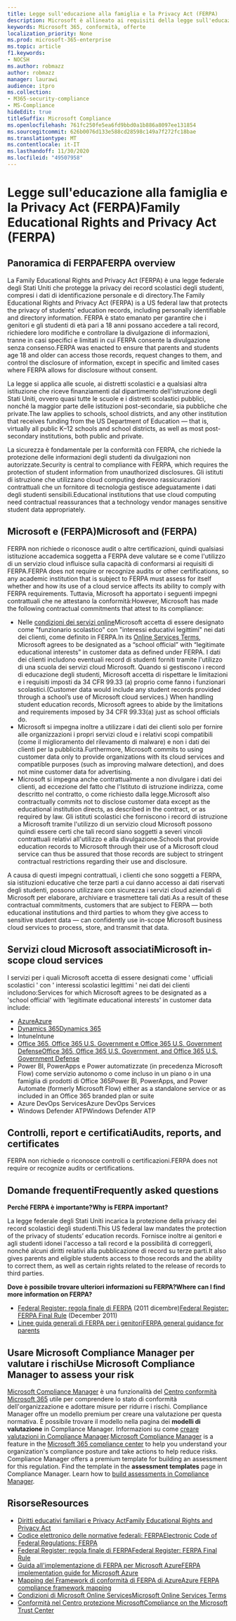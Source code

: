 ```yaml
---
title: Legge sull'educazione alla famiglia e la Privacy Act (FERPA)
description: Microsoft è allineato ai requisiti della legge sull'educazione alla famiglia degli Stati Uniti e sulla Privacy Act.
keywords: Microsoft 365, conformità, offerte
localization_priority: None
ms.prod: microsoft-365-enterprise
ms.topic: article
f1.keywords:
- NOCSH
ms.author: robmazz
author: robmazz
manager: laurawi
audience: itpro
ms.collection:
- M365-security-compliance
- MS-Compliance
hideEdit: true
titleSuffix: Microsoft Compliance
ms.openlocfilehash: 761fc250fe5ea6fd9bbd0a1b886a8097ee131854
ms.sourcegitcommit: 626b0076d133e588cd28598c149a7f272fc18bae
ms.translationtype: MT
ms.contentlocale: it-IT
ms.lasthandoff: 11/30/2020
ms.locfileid: "49507958"
---
```

# <a name="family-educational-rights-and-privacy-act-ferpa"></a><span data-ttu-id="26d86-104">Legge sull'educazione alla famiglia e la Privacy Act (FERPA)</span><span class="sxs-lookup"><span data-stu-id="26d86-104">Family Educational Rights and Privacy Act (FERPA)</span></span>

## <a name="ferpa-overview"></a><span data-ttu-id="26d86-105">Panoramica di FERPA</span><span class="sxs-lookup"><span data-stu-id="26d86-105">FERPA overview</span></span>

<span data-ttu-id="26d86-106">La Family Educational Rights and Privacy Act (FERPA) è una legge federale degli Stati Uniti che protegge la privacy dei record scolastici degli studenti, compresi i dati di identificazione personale e di directory.</span><span class="sxs-lookup"><span data-stu-id="26d86-106">The Family Educational Rights and Privacy Act (FERPA) is a US federal law that protects the privacy of students’ education records, including personally identifiable and directory information.</span></span> <span data-ttu-id="26d86-107">FERPA è stato emanato per garantire che i genitori e gli studenti di età pari a 18 anni possano accedere a tali record, richiedere loro modifiche e controllare la divulgazione di informazioni, tranne in casi specifici e limitati in cui FERPA consente la divulgazione senza consenso.</span><span class="sxs-lookup"><span data-stu-id="26d86-107">FERPA was enacted to ensure that parents and students age 18 and older can access those records, request changes to them, and control the disclosure of information, except in specific and limited cases where FERPA allows for disclosure without consent.</span></span>

<span data-ttu-id="26d86-108">La legge si applica alle scuole, ai distretti scolastici e a qualsiasi altra istituzione che riceve finanziamenti dal dipartimento dell'istruzione degli Stati Uniti, ovvero quasi tutte le scuole e i distretti scolastici pubblici, nonché la maggior parte delle istituzioni post-secondarie, sia pubbliche che private.</span><span class="sxs-lookup"><span data-stu-id="26d86-108">The law applies to schools, school districts, and any other institution that receives funding from the US Department of Education — that is, virtually all public K–12 schools and school districts, as well as most post-secondary institutions, both public and private.</span></span>

<span data-ttu-id="26d86-109">La sicurezza è fondamentale per la conformità con FERPA, che richiede la protezione delle informazioni degli studenti da divulgazioni non autorizzate.</span><span class="sxs-lookup"><span data-stu-id="26d86-109">Security is central to compliance with FERPA, which requires the protection of student information from unauthorized disclosures.</span></span> <span data-ttu-id="26d86-110">Gli istituti di istruzione che utilizzano cloud computing devono rassicurazioni contrattuali che un fornitore di tecnologia gestisce adeguatamente i dati degli studenti sensibili.</span><span class="sxs-lookup"><span data-stu-id="26d86-110">Educational institutions that use cloud computing need contractual reassurances that a technology vendor manages sensitive student data appropriately.</span></span>

## <a name="microsoft-and-ferpa"></a><span data-ttu-id="26d86-111">Microsoft e (FERPA)</span><span class="sxs-lookup"><span data-stu-id="26d86-111">Microsoft and (FERPA)</span></span>

<span data-ttu-id="26d86-112">FERPA non richiede o riconosce audit o altre certificazioni, quindi qualsiasi istituzione accademica soggetta a FERPA deve valutare se e come l'utilizzo di un servizio cloud influisce sulla capacità di conformarsi ai requisiti di FERPA.</span><span class="sxs-lookup"><span data-stu-id="26d86-112">FERPA does not require or recognize audits or other certifications, so any academic institution that is subject to FERPA must assess for itself whether and how its use of a cloud service affects its ability to comply with FERPA requirements.</span></span> <span data-ttu-id="26d86-113">Tuttavia, Microsoft ha apportato i seguenti impegni contrattuali che ne attestano la conformità:</span><span class="sxs-lookup"><span data-stu-id="26d86-113">However, Microsoft has made the following contractual commitments that attest to its compliance:</span></span>

- <span data-ttu-id="26d86-114">Nelle [condizioni dei servizi online](https://aka.ms/Online-Services-Terms)Microsoft accetta di essere designato come "funzionario scolastico" con "interessi educativi legittimi" nei dati dei clienti, come definito in FERPA.</span><span class="sxs-lookup"><span data-stu-id="26d86-114">In its [Online Services Terms](https://aka.ms/Online-Services-Terms), Microsoft agrees to be designated as a “school official” with “legitimate educational interests” in customer data as defined under FERPA.</span></span> <span data-ttu-id="26d86-115">I dati dei clienti includono eventuali record di studenti forniti tramite l'utilizzo di una scuola dei servizi cloud Microsoft. Quando si gestiscono i record di educazione degli studenti, Microsoft accetta di rispettare le limitazioni e i requisiti imposti da 34 CFR 99.33 (a) proprio come fanno i funzionari scolastici.</span><span class="sxs-lookup"><span data-stu-id="26d86-115">(Customer data would include any student records provided through a school’s use of Microsoft cloud services.) When handling student education records, Microsoft agrees to abide by the limitations and requirements imposed by 34 CFR 99.33(a) just as school officials do.</span></span>
- <span data-ttu-id="26d86-116">Microsoft si impegna inoltre a utilizzare i dati dei clienti solo per fornire alle organizzazioni i propri servizi cloud e i relativi scopi compatibili (come il miglioramento del rilevamento di malware) e non i dati dei clienti per la pubblicità.</span><span class="sxs-lookup"><span data-stu-id="26d86-116">Furthermore, Microsoft commits to using customer data only to provide organizations with its cloud services and compatible purposes (such as improving malware detection), and does not mine customer data for advertising.</span></span>
- <span data-ttu-id="26d86-117">Microsoft si impegna anche contrattualmente a non divulgare i dati dei clienti, ad eccezione del fatto che l'Istituto di istruzione indirizza, come descritto nel contratto, o come richiesto dalla legge.</span><span class="sxs-lookup"><span data-stu-id="26d86-117">Microsoft also contractually commits not to disclose customer data except as the educational institution directs, as described in the contract, or as required by law.</span></span> <span data-ttu-id="26d86-118">Gli istituti scolastici che forniscono i record di istruzione a Microsoft tramite l'utilizzo di un servizio cloud Microsoft possono quindi essere certi che tali record siano soggetti a severi vincoli contrattuali relativi all'utilizzo e alla divulgazione.</span><span class="sxs-lookup"><span data-stu-id="26d86-118">Schools that provide education records to Microsoft through their use of a Microsoft cloud service can thus be assured that those records are subject to stringent contractual restrictions regarding their use and disclosure.</span></span>

<span data-ttu-id="26d86-119">A causa di questi impegni contrattuali, i clienti che sono soggetti a FERPA, sia istituzioni educative che terze parti a cui danno accesso ai dati riservati degli studenti, possono utilizzare con sicurezza i servizi cloud aziendali di Microsoft per elaborare, archiviare e trasmettere tali dati.</span><span class="sxs-lookup"><span data-stu-id="26d86-119">As a result of these contractual commitments, customers that are subject to FERPA — both educational institutions and third parties to whom they give access to sensitive student data — can confidently use in-scope Microsoft business cloud services to process, store, and transmit that data.</span></span>

## <a name="microsoft-in-scope-cloud-services"></a><span data-ttu-id="26d86-120">Servizi cloud Microsoft associati</span><span class="sxs-lookup"><span data-stu-id="26d86-120">Microsoft in-scope cloud services</span></span>

<span data-ttu-id="26d86-121">I servizi per i quali Microsoft accetta di essere designati come ' ufficiali scolastici ' con ' interessi scolastici legittimi ' nei dati dei clienti includono:</span><span class="sxs-lookup"><span data-stu-id="26d86-121">Services for which Microsoft agrees to be designated as a 'school official' with 'legitimate educational interests' in customer data include:</span></span>

- [<span data-ttu-id="26d86-122">Azure</span><span class="sxs-lookup"><span data-stu-id="26d86-122">Azure</span></span>](https://aka.ms/AzureCompliance)
- [<span data-ttu-id="26d86-123">Dynamics 365</span><span class="sxs-lookup"><span data-stu-id="26d86-123">Dynamics 365</span></span>](https://aka.ms/d365-compliance-list)
- <span data-ttu-id="26d86-124">Intune</span><span class="sxs-lookup"><span data-stu-id="26d86-124">Intune</span></span>
- [<span data-ttu-id="26d86-125">Office 365, Office 365 U.S. Government e Office 365 U.S. Government Defense</span><span class="sxs-lookup"><span data-stu-id="26d86-125">Office 365, Office 365 U.S. Government, and Office 365 U.S. Government Defense</span></span>](https://go.microsoft.com/fwlink/p/?LinkID=2077751)
- <span data-ttu-id="26d86-126">Power BI, PowerApps e Power automatizzate (in precedenza Microsoft Flow) come servizio autonomo o come incluso in un piano o in una famiglia di prodotti di Office 365</span><span class="sxs-lookup"><span data-stu-id="26d86-126">Power BI, PowerApps, and Power Automate (formerly Microsoft Flow) either as a standalone service or as included in an Office 365 branded plan or suite</span></span>
- <span data-ttu-id="26d86-127">Azure DevOps Services</span><span class="sxs-lookup"><span data-stu-id="26d86-127">Azure DevOps Services</span></span>
- <span data-ttu-id="26d86-128">Windows Defender ATP</span><span class="sxs-lookup"><span data-stu-id="26d86-128">Windows Defender ATP</span></span>

## <a name="audits-reports-and-certificates"></a><span data-ttu-id="26d86-129">Controlli, report e certificati</span><span class="sxs-lookup"><span data-stu-id="26d86-129">Audits, reports, and certificates</span></span>

<span data-ttu-id="26d86-130">FERPA non richiede o riconosce controlli o certificazioni.</span><span class="sxs-lookup"><span data-stu-id="26d86-130">FERPA does not require or recognize audits or certifications.</span></span>

## <a name="frequently-asked-questions"></a><span data-ttu-id="26d86-131">Domande frequenti</span><span class="sxs-lookup"><span data-stu-id="26d86-131">Frequently asked questions</span></span>

<span data-ttu-id="26d86-132">**Perché FERPA è importante?**</span><span class="sxs-lookup"><span data-stu-id="26d86-132">**Why is FERPA important?**</span></span>

<span data-ttu-id="26d86-133">La legge federale degli Stati Uniti incarica la protezione della privacy dei record scolastici degli studenti.</span><span class="sxs-lookup"><span data-stu-id="26d86-133">This US federal law mandates the protection of the privacy of students’ education records.</span></span> <span data-ttu-id="26d86-134">Fornisce inoltre ai genitori e agli studenti idonei l'accesso a tali record e la possibilità di correggerli, nonché alcuni diritti relativi alla pubblicazione di record su terze parti.</span><span class="sxs-lookup"><span data-stu-id="26d86-134">It also gives parents and eligible students access to those records and the ability to correct them, as well as certain rights related to the release of records to third parties.</span></span>

<span data-ttu-id="26d86-135">**Dove è possibile trovare ulteriori informazioni su FERPA?**</span><span class="sxs-lookup"><span data-stu-id="26d86-135">**Where can I find more information on FERPA?**</span></span>

- <span data-ttu-id="26d86-136">[Federal Register: regola finale di FERPA](https://aka.ms/ferpa-reg) (2011 dicembre)</span><span class="sxs-lookup"><span data-stu-id="26d86-136">[Federal Register: FERPA Final Rule](https://aka.ms/ferpa-reg) (December 2011)</span></span>
- [<span data-ttu-id="26d86-137">Linee guida generali di FERPA per i genitori</span><span class="sxs-lookup"><span data-stu-id="26d86-137">FERPA general guidance for parents</span></span>](https://www2.ed.gov/policy/gen/guid/fpco/ferpa/parents.html)

## <a name="use-microsoft-compliance-manager-to-assess-your-risk"></a><span data-ttu-id="26d86-138">Usare Microsoft Compliance Manager per valutare i rischi</span><span class="sxs-lookup"><span data-stu-id="26d86-138">Use Microsoft Compliance Manager to assess your risk</span></span>

<span data-ttu-id="26d86-p107">[Microsoft Compliance Manager](https://docs.microsoft.com/microsoft-365/compliance/compliance-manager) è una funzionalità del [Centro conformità Microsoft 365](https://docs.microsoft.com/microsoft-365/compliance/microsoft-365-compliance-center) utile per comprendere lo stato di conformità dell'organizzazione e adottare misure per ridurre i rischi. Compliance Manager offre un modello premium per creare una valutazione per questa normativa. È possibile trovare il modello nella pagina dei **modelli di valutazione** in Compliance Manager. Informazioni su come [creare valutazioni in Compliance Manager](https://docs.microsoft.com/microsoft-365/compliance/compliance-manager-assessments).</span><span class="sxs-lookup"><span data-stu-id="26d86-p107">[Microsoft Compliance Manager](https://docs.microsoft.com/microsoft-365/compliance/compliance-manager) is a feature in the [Microsoft 365 compliance center](https://docs.microsoft.com/microsoft-365/compliance/microsoft-365-compliance-center) to help you understand your organization's compliance posture and take actions to help reduce risks. Compliance Manager offers a premium template for building an assessment for this regulation. Find the template in the **assessment templates** page in Compliance Manager. Learn how to [build assessments in Compliance Manager](https://docs.microsoft.com/microsoft-365/compliance/compliance-manager-assessments).</span></span>

## <a name="resources"></a><span data-ttu-id="26d86-143">Risorse</span><span class="sxs-lookup"><span data-stu-id="26d86-143">Resources</span></span>

- [<span data-ttu-id="26d86-144">Diritti educativi familiari e Privacy Act</span><span class="sxs-lookup"><span data-stu-id="26d86-144">Family Educational Rights and Privacy Act</span></span>](https://www.ed.gov/policy/gen/guid/fpco/ferpa/index.html)
- [<span data-ttu-id="26d86-145">Codice elettronico delle normative federali: FERPA</span><span class="sxs-lookup"><span data-stu-id="26d86-145">Electronic Code of Federal Regulations: FERPA</span></span>](https://aka.ms/FERPA-GPO)
- [<span data-ttu-id="26d86-146">Federal Register: regola finale di FERPA</span><span class="sxs-lookup"><span data-stu-id="26d86-146">Federal Register: FERPA Final Rule</span></span>](https://aka.ms/ferpa-reg)
- [<span data-ttu-id="26d86-147">Guida all'implementazione di FERPA per Microsoft Azure</span><span class="sxs-lookup"><span data-stu-id="26d86-147">FERPA implementation guide for Microsoft Azure</span></span>](https://aka.ms/azureferpa)
- [<span data-ttu-id="26d86-148">Mapping del Framework di conformità di FERPA di Azure</span><span class="sxs-lookup"><span data-stu-id="26d86-148">Azure FERPA compliance framework mapping</span></span>](https://aka.ms/AzureFERPAMapping)
- [<span data-ttu-id="26d86-149">Condizioni di Microsoft Online Services</span><span class="sxs-lookup"><span data-stu-id="26d86-149">Microsoft Online Services Terms</span></span>](https://aka.ms/Online-Services-Terms)
- [<span data-ttu-id="26d86-150">Conformità nel Centro protezione Microsoft</span><span class="sxs-lookup"><span data-stu-id="26d86-150">Compliance on the Microsoft Trust Center</span></span>](https://www.microsoft.com/trust-center/compliance/compliance-overview)
